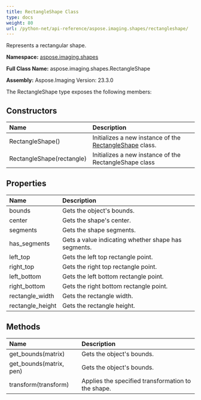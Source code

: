 ```yaml
---
title: RectangleShape Class
type: docs
weight: 80
url: /python-net/api-reference/aspose.imaging.shapes/rectangleshape/
---
```


Represents a rectangular shape.

**Namespace:** [aspose.imaging.shapes](/imaging/python-net/api-reference/aspose.imaging.shapes/)

**Full Class Name:** aspose.imaging.shapes.RectangleShape

**Assembly:**  Aspose.Imaging Version: 23.3.0

The RectangleShape type exposes the following members:
## **Constructors**
|**Name**|**Description**|
| :- | :- |
|RectangleShape()|Initializes a new instance of the [RectangleShape](/imaging/python-net/api-reference/aspose.imaging.shapes/rectangleshape/) class.|
|RectangleShape(rectangle)|Initializes a new instance of the RectangleShape class|
## **Properties**
|**Name**|**Description**|
| :- | :- |
|bounds|Gets the object's bounds.|
|center|Gets the shape's center.|
|segments|Gets the shape segments.|
|has_segments|Gets a value indicating whether shape has segments.|
|left_top|Gets the left top rectangle point.|
|right_top|Gets the right top rectangle point.|
|left_bottom|Gets the left bottom rectangle point.|
|right_bottom|Gets the right bottom rectangle point.|
|rectangle_width|Gets the rectangle width.|
|rectangle_height|Gets the rectangle height.|
## **Methods**
|**Name**|**Description**|
| :- | :- |
|get_bounds(matrix)|Gets the object's bounds.|
|get_bounds(matrix, pen)|Gets the object's bounds.|
|transform(transform)|Applies the specified transformation to the shape.|
